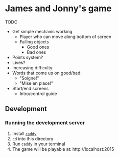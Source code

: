 # James and Jonny's game

TODO

- Get simple mechanic working
  - Player who can move along bottom of screen
  - Falling objects
    - Good ones
    - Bad ones
- Points system?
- Lives?
- Increasing difficulty
- Words that come up on good/bad
  - "Soigne!"
  - "Mise en place!"
- Start/end screens
  - Intro/control guide

## Development

### Running the development server

1. Install [`caddy`](https://caddyserver.com/docs/install)
2. `cd` into this directory
3. Run `caddy` in your terminal
4. The game will be playable at: http://localhost:2015
